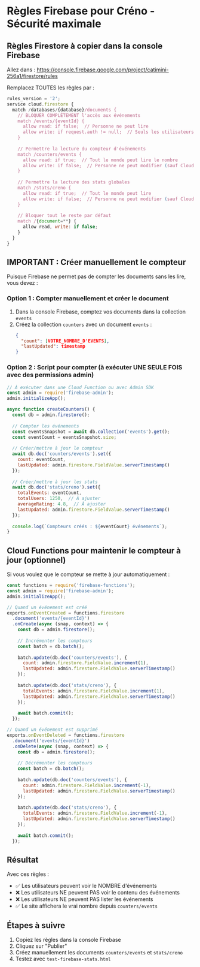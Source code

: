 # Règles Firebase pour Créno - Sécurité maximale

## Règles Firestore à copier dans la console Firebase

Allez dans : https://console.firebase.google.com/project/catimini-256a1/firestore/rules

Remplacez TOUTES les règles par :

```javascript
rules_version = '2';
service cloud.firestore {
  match /databases/{database}/documents {
    // BLOQUER COMPLÈTEMENT l'accès aux événements
    match /events/{eventId} {
      allow read: if false;  // Personne ne peut lire
      allow write: if request.auth != null;  // Seuls les utilisateurs connectés peuvent écrire
    }
    
    // Permettre la lecture du compteur d'événements
    match /counters/events {
      allow read: if true;  // Tout le monde peut lire le nombre
      allow write: if false;  // Personne ne peut modifier (sauf Cloud Functions)
    }
    
    // Permettre la lecture des stats globales
    match /stats/creno {
      allow read: if true;  // Tout le monde peut lire
      allow write: if false;  // Personne ne peut modifier (sauf Cloud Functions)
    }
    
    // Bloquer tout le reste par défaut
    match /{document=**} {
      allow read, write: if false;
    }
  }
}
```

## IMPORTANT : Créer manuellement le compteur

Puisque Firebase ne permet pas de compter les documents sans les lire, vous devez :

### Option 1 : Compter manuellement et créer le document

1. Dans la console Firebase, comptez vos documents dans la collection `events`
2. Créez la collection `counters` avec un document `events` :
   ```json
   {
     "count": [VOTRE_NOMBRE_D'EVENTS],
     "lastUpdated": timestamp
   }
   ```

### Option 2 : Script pour compter (à exécuter UNE SEULE FOIS avec des permissions admin)

```javascript
// À exécuter dans une Cloud Function ou avec Admin SDK
const admin = require('firebase-admin');
admin.initializeApp();

async function createCounters() {
  const db = admin.firestore();
  
  // Compter les événements
  const eventsSnapshot = await db.collection('events').get();
  const eventCount = eventsSnapshot.size;
  
  // Créer/mettre à jour le compteur
  await db.doc('counters/events').set({
    count: eventCount,
    lastUpdated: admin.firestore.FieldValue.serverTimestamp()
  });
  
  // Créer/mettre à jour les stats
  await db.doc('stats/creno').set({
    totalEvents: eventCount,
    totalUsers: 1250,  // À ajuster
    averageRating: 4.8,  // À ajuster
    lastUpdated: admin.firestore.FieldValue.serverTimestamp()
  });
  
  console.log(`Compteurs créés : ${eventCount} événements`);
}
```

## Cloud Functions pour maintenir le compteur à jour (optionnel)

Si vous voulez que le compteur se mette à jour automatiquement :

```javascript
const functions = require('firebase-functions');
const admin = require('firebase-admin');
admin.initializeApp();

// Quand un événement est créé
exports.onEventCreated = functions.firestore
  .document('events/{eventId}')
  .onCreate(async (snap, context) => {
    const db = admin.firestore();
    
    // Incrémenter les compteurs
    const batch = db.batch();
    
    batch.update(db.doc('counters/events'), {
      count: admin.firestore.FieldValue.increment(1),
      lastUpdated: admin.firestore.FieldValue.serverTimestamp()
    });
    
    batch.update(db.doc('stats/creno'), {
      totalEvents: admin.firestore.FieldValue.increment(1),
      lastUpdated: admin.firestore.FieldValue.serverTimestamp()
    });
    
    await batch.commit();
  });

// Quand un événement est supprimé
exports.onEventDeleted = functions.firestore
  .document('events/{eventId}')
  .onDelete(async (snap, context) => {
    const db = admin.firestore();
    
    // Décrémenter les compteurs
    const batch = db.batch();
    
    batch.update(db.doc('counters/events'), {
      count: admin.firestore.FieldValue.increment(-1),
      lastUpdated: admin.firestore.FieldValue.serverTimestamp()
    });
    
    batch.update(db.doc('stats/creno'), {
      totalEvents: admin.firestore.FieldValue.increment(-1),
      lastUpdated: admin.firestore.FieldValue.serverTimestamp()
    });
    
    await batch.commit();
  });
```

## Résultat

Avec ces règles :
- ✅ Les utilisateurs peuvent voir le NOMBRE d'événements
- ❌ Les utilisateurs NE peuvent PAS voir le contenu des événements
- ❌ Les utilisateurs NE peuvent PAS lister les événements
- ✅ Le site affichera le vrai nombre depuis `counters/events`

## Étapes à suivre

1. Copiez les règles dans la console Firebase
2. Cliquez sur "Publier"
3. Créez manuellement les documents `counters/events` et `stats/creno`
4. Testez avec `test-firebase-stats.html`